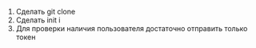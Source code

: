 1. Сделать git clone
2. Сделать init i
3. Для проверки наличия пользователя достаточно отправить только токен
